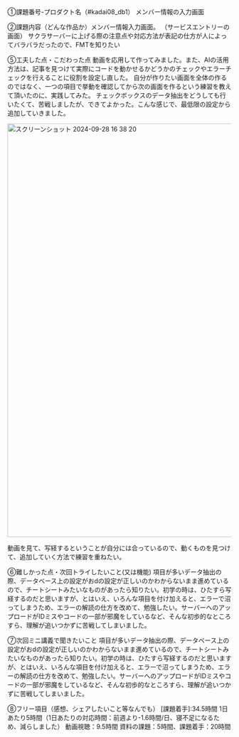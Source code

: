 ①課題番号-プロダクト名（#kadai08_db1） メンバー情報の入力画面

②課題内容（どんな作品か）メンバー情報入力画面。 （サービスエントリーの画面）
サクラサーバーに上げる際の注意点や対応方法が表記の仕方が人によってバラバラだったので、FMTを知りたい

⑤工夫した点・こだわった点
動画を応用して作ってみました。また、AIの活用方法は、記事を見つけて実際にコードを動かせるかどうかのチェックやエラーチェックを行えることに役割を設定し直した。
自分が作りたい画面を全体の作るのではなく、一つの項目で挙動を確認してから次の画面を作るという練習を教えて頂いたのに、実践してみた。
チェックボックスのデータ抽出をどうしても行いたくて、苦戦しましたが、できてよかった。こんな感じで、最低限の設定から追加していきました。

<img width="931" alt="スクリーンショット 2024-09-28 16 38 20" src="https://github.com/user-attachments/assets/a13a87ae-a9ff-41ae-945d-2d933b504f24">

動画を見て、写経するということが自分には合っているので、動くものを見つけて、追加していく方法で練習を重ねたい。

⑥難しかった点・次回トライしたいこと(又は機能) 
項目が多いデータ抽出の際、データベース上の設定がおdの設定が正しいのかわからないまま進めているので、チートシートみたいなものがあったら知りたい。初学の時は、ひたすら写経するのだと思いますが、とはいえ、いろんな項目を付け加えると、エラーで沼ってしまうため、エラーの解読の仕方を改めて、勉強したい。サーバーへのアップロードがIDミスやコードの一部が邪魔をしているなど、そんな初歩的なところすら、理解が追いつかずに苦戦してしまいました。

⑦次回ミニ講義で聞きたいこと 項目が多いデータ抽出の際、データベース上の設定がおdの設定が正しいのかわからないまま進めているので、チートシートみたいなものがあったら知りたい。初学の時は、ひたすら写経するのだと思いますが、とはいえ、いろんな項目を付け加えると、エラーで沼ってしまうため、エラーの解読の仕方を改めて、勉強したい。サーバーへのアップロードがIDミスやコードの一部が邪魔をしているなど、そんな初歩的なところすら、理解が追いつかずに苦戦してしまいました。

⑧フリー項目（感想、シェアしたいこと等なんでも） [課題着手]:34.5時間 1日あたり5時間（1日あたりの対応時間：前週より-1.6時間/日、寝不足になるため、減らしました） 
動画視聴：9.5時間 資料の課題：5時間、課題着手：20時間
